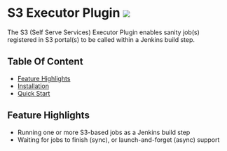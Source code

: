 # S3 Executor Plugin ![](assets/images/e_jenkins.png)

The S3 (Self Serve Services) Executor Plugin enables sanity job(s) registered in 
S3 portal(s) to be called within a Jenkins build step.


## Table Of Content
- [Feature Highlights](#feature-highlights)
- [Installation](guide/installation.md)
- [Quick Start](guide/quick_start.md)

## Feature Highlights
* Running one or more S3-based jobs as a Jenkins build step
* Waiting for jobs to finish (sync), or launch-and-forget (async) support
